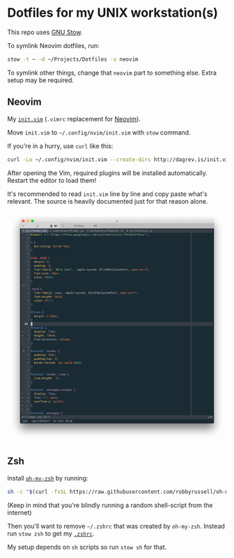 # Dotfiles for my UNIX workstation(s)

This repo uses [GNU Stow](http://brandon.invergo.net/news/2012-05-26-using-gnu-stow-to-manage-your-dotfiles.html).

To symlink Neovim dotfiles, run:

```sh
stow -t ~ -d ~/Projects/Dotfiles -v neovim
```

To symlink other things, change that `neovim` part to something else. Extra
setup may be required.

## Neovim

My
[`init.vim`](https://github.com/daGrevis/Dotfiles/blob/master/neovim/.config/nvim/init.vim)
(`.vimrc` replacement for [Neovim](https://neovim.io/)).

Move `init.vim` to `~/.config/nvim/init.vim` with `stow` command.

If you're in a hurry, use `curl` like this:

```sh
curl -Lo ~/.config/nvim/init.vim --create-dirs http://dagrev.is/init.vim
```

After opening the Vim, required plugins will be installed automatically. Restart
the editor to load them!

It's recommended to read `init.vim` line by line and copy paste what's relevant.
The source is heavily documented just for that reason alone.

![Neovim Preview](preview-neovim.png)

## Zsh

Install [`oh-my-zsh`](https://github.com/robbyrussell/oh-my-zsh) by running:

```sh
sh -c "$(curl -fsSL https://raw.githubusercontent.com/robbyrussell/oh-my-zsh/master/tools/install.sh)"
```

(Keep in mind that you're blindly running a random shell-script from the
internet)

Then you'll want to remove `~/.zshrc` that was created by `oh-my-zsh`. Instead
run `stow zsh` to get my [`.zshrc`](https://github.com/daGrevis/Dotfiles/blob/master/zsh/.zshrc).

My setup depends on `sh` scripts so run `stow sh` for that.

